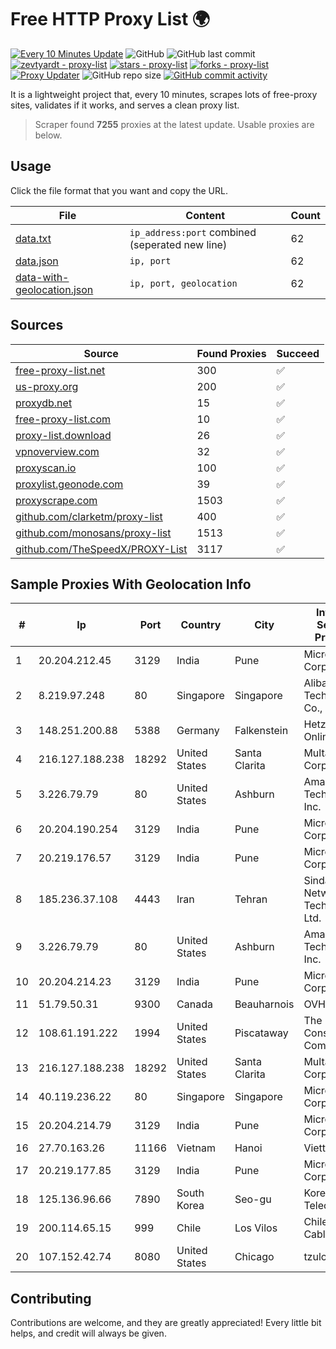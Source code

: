 
# Free HTTP Proxy List 🌍

[![Every 10 Minutes Update](https://github.com/mertguvencli/http-proxy-list/actions/workflows/main.yml/badge.svg?branch=main)](https://github.com/mertguvencli/http-proxy-list/actions/workflows/main.yml)
![GitHub](https://img.shields.io/github/license/mertguvencli/http-proxy-list)
![GitHub last commit](https://img.shields.io/github/last-commit/mertguvencli/http-proxy-list)
[![zevtyardt - proxy-list](https://img.shields.io/static/v1?label=zevtyardt&message=proxy-list&color=blue&logo=github)](https://github.com/zevtyardt/proxy-list "Go to GitHub repo")
[![stars - proxy-list](https://img.shields.io/github/stars/zevtyardt/proxy-list?style=social)](https://github.com/zevtyardt/proxy-list)
[![forks - proxy-list](https://img.shields.io/github/forks/zevtyardt/proxy-list?style=social)](https://github.com/zevtyardt/proxy-list)
[![Proxy Updater](https://github.com/zevtyardt/proxy-list/workflows/Proxy%20Updater/badge.svg)](https://github.com/zevtyardt/proxy-list/actions?query=workflow:"Proxy+Updater")
![GitHub repo size](https://img.shields.io/github/repo-size/zevtyardt/proxy-list)
[![GitHub commit activity](https://img.shields.io/github/commit-activity/m/zevtyardt/proxy-list?logo=commits)](https://github.com/zevtyardt/proxy-list/commits/main)

It is a lightweight project that, every 10 minutes, scrapes lots of free-proxy sites, validates if it works, and serves a clean proxy list.

> Scraper found **7255** proxies at the latest update. Usable proxies are below.

## Usage

Click the file format that you want and copy the URL.

|File|Content|Count|
|----|-------|-----|
|[data.txt](https://raw.githubusercontent.com/mertguvencli/http-proxy-list/main/proxy-list/data.txt)|`ip_address:port` combined (seperated new line)|62|
|[data.json](https://raw.githubusercontent.com/mertguvencli/http-proxy-list/main/proxy-list/data.json)|`ip, port`|62|
|[data-with-geolocation.json](https://raw.githubusercontent.com/mertguvencli/http-proxy-list/main/proxy-list/data-with-geolocation.json)|`ip, port, geolocation`|62|

## Sources

|Source|Found Proxies|Succeed|
|------|-------------|-------|
|[free-proxy-list.net](https://free-proxy-list.net)|300|✅|
|[us-proxy.org](https://www.us-proxy.org)|200|✅|
|[proxydb.net](http://proxydb.net)|15|✅|
|[free-proxy-list.com](https://free-proxy-list.com/?page=&port=&type%5B%5D=http&type%5B%5D=https&up_time=0&search=Search)|10|✅|
|[proxy-list.download](https://www.proxy-list.download/HTTP)|26|✅|
|[vpnoverview.com](https://vpnoverview.com/privacy/anonymous-browsing/free-proxy-servers)|32|✅|
|[proxyscan.io](https://www.proxyscan.io)|100|✅|
|[proxylist.geonode.com](https://proxylist.geonode.com/api/proxy-list?limit=300&page=1&sort_by=lastChecked&sort_type=desc&protocols=http,https)|39|✅|
|[proxyscrape.com](https://api.proxyscrape.com/v2/?request=displayproxies&protocol=http&timeout=10000&country=all&ssl=all&anonymity=all)|1503|✅|
|[github.com/clarketm/proxy-list](https://raw.githubusercontent.com/clarketm/proxy-list/master/proxy-list-raw.txt)|400|✅|
|[github.com/monosans/proxy-list](https://raw.githubusercontent.com/monosans/proxy-list/main/proxies/http.txt)|1513|✅|
|[github.com/TheSpeedX/PROXY-List](https://raw.githubusercontent.com/TheSpeedX/PROXY-List/master/http.txt)|3117|✅|


## Sample Proxies With Geolocation Info

|#|Ip|Port|Country|City|Internet Service Provider|
|-|--|----|-------|----|-------------------------|
|1|20.204.212.45|3129|India|Pune|Microsoft Corporation|
|2|8.219.97.248|80|Singapore|Singapore|Alibaba (US) Technology Co., Ltd.|
|3|148.251.200.88|5388|Germany|Falkenstein|Hetzner Online GmbH|
|4|216.127.188.238|18292|United States|Santa Clarita|Multacom Corporation|
|5|3.226.79.79|80|United States|Ashburn|Amazon Technologies Inc.|
|6|20.204.190.254|3129|India|Pune|Microsoft Corporation|
|7|20.219.176.57|3129|India|Pune|Microsoft Corporation|
|8|185.236.37.108|4443|Iran|Tehran|Sindad Network Technology Ltd.|
|9|3.226.79.79|80|United States|Ashburn|Amazon Technologies Inc.|
|10|20.204.214.23|3129|India|Pune|Microsoft Corporation|
|11|51.79.50.31|9300|Canada|Beauharnois|OVH SAS|
|12|108.61.191.222|1994|United States|Piscataway|The Constant Company|
|13|216.127.188.238|18292|United States|Santa Clarita|Multacom Corporation|
|14|40.119.236.22|80|Singapore|Singapore|Microsoft Corporation|
|15|20.204.214.79|3129|India|Pune|Microsoft Corporation|
|16|27.70.163.26|11166|Vietnam|Hanoi|Viettel Group|
|17|20.219.177.85|3129|India|Pune|Microsoft Corporation|
|18|125.136.96.66|7890|South Korea|Seo-gu|Korea Telecom|
|19|200.114.65.15|999|Chile|Los Vilos|Chile TV Cable S.A.|
|20|107.152.42.74|8080|United States|Chicago|tzulo, inc.|



## Contributing

Contributions are welcome, and they are greatly appreciated! Every
little bit helps, and credit will always be given.

